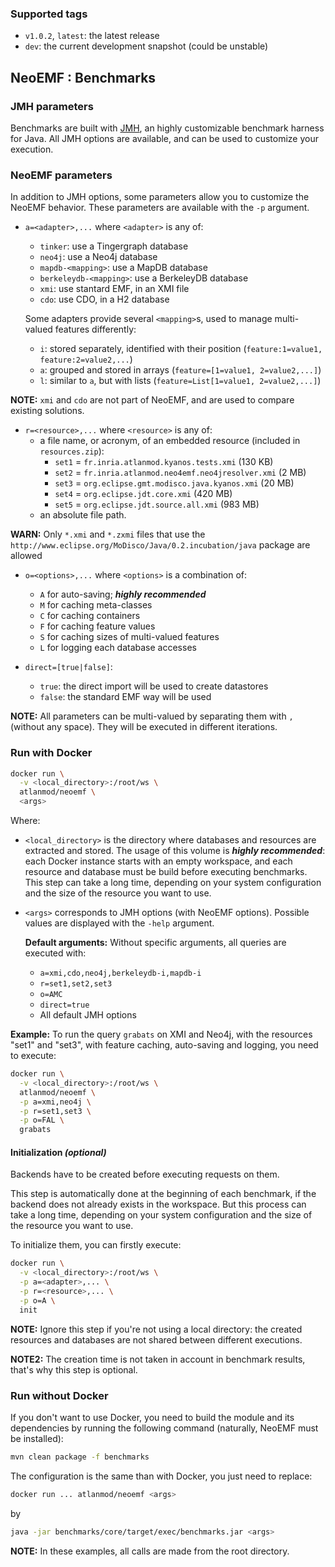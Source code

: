 ### Supported tags

*   `v1.0.2`, `latest`: the latest release
*   `dev`: the current development snapshot (could be unstable)


## NeoEMF : Benchmarks

### JMH parameters

Benchmarks are built with [JMH][jmh], an highly customizable benchmark harness for Java.
All JMH options are available, and can be used to customize your execution.


### NeoEMF parameters

In addition to JMH options, some parameters allow you to customize the NeoEMF behavior.
These parameters are available with the `-p` argument.

*   `a=<adapter>,...` where `<adapter>` is any of:
    -   `tinker`: use a Tingergraph database
    -   `neo4j`: use a Neo4j database
    -   `mapdb-<mapping>`: use a MapDB database
    -   `berkeleydb-<mapping>`: use a BerkeleyDB database
    -   `xmi`: use stantard EMF, in an XMI file
    -   `cdo`: use CDO, in a H2 database

    Some adapters provide several `<mapping>`s, used to manage multi-valued features differently:
    -   `i`: stored separately, identified with their position (`feature:1=value1, feature:2=value2,...`)
    -   `a`: grouped and stored in arrays (`feature=[1=value1, 2=value2,...]`)
    -   `l`: similar to `a`, but with lists (`feature=List[1=value1, 2=value2,...]`)

  __NOTE:__ `xmi` and `cdo` are not part of NeoEMF, and are used to compare existing solutions.

*   `r=<resource>,...` where `<resource>` is any of:
    -   a file name, or acronym, of an embedded resource (included in `resources.zip`):
        -   `set1` = `fr.inria.atlanmod.kyanos.tests.xmi` (130 KB)
        -   `set2` = `fr.inria.atlanmod.neo4emf.neo4jresolver.xmi` (2 MB)
        -   `set3` = `org.eclipse.gmt.modisco.java.kyanos.xmi` (20 MB)
        -   `set4` = `org.eclipse.jdt.core.xmi` (420 MB)
        -   `set5` = `org.eclipse.jdt.source.all.xmi` (983 MB)
    -   an absolute file path.

  __WARN:__ Only `*.xmi` and `*.zxmi` files that use the `http://www.eclipse.org/MoDisco/Java/0.2.incubation/java` package are allowed

*   `o=<options>,...` where `<options>` is a combination of:
    -   `A` for auto-saving; __*highly recommended*__
    -   `M` for caching meta-classes
    -   `C` for caching containers
    -   `F` for caching feature values
    -   `S` for caching sizes of multi-valued features
    -   `L` for logging each database accesses

*   `direct=[true|false]`:
    -   `true`: the direct import will be used to create datastores
    -   `false`: the standard EMF way will be used

__NOTE:__ All parameters can be multi-valued by separating them with `,` (without any space). They will be executed in different iterations.


### Run with Docker

```bash
docker run \
  -v <local_directory>:/root/ws \
  atlanmod/neoemf \
  <args>
```

Where:
*   `<local_directory>` is the directory where databases and resources are extracted and stored.
    The usage of this volume is __*highly recommended*__: each Docker instance starts with an empty workspace, and each resource and database must be build before executing benchmarks.
    This step can take a long time, depending on your system configuration and the size of the resource you want to use.

*   `<args>` corresponds to JMH options (with NeoEMF options).
    Possible values are displayed with the `-help` argument.

    __Default arguments:__ Without specific arguments, all queries are executed with:
    -   `a=xmi,cdo,neo4j,berkeleydb-i,mapdb-i`
    -   `r=set1,set2,set3`
    -   `o=AMC`
    -   `direct=true`
    -   All default JMH options

__Example:__ To run the query `grabats` on XMI and Neo4j, with the resources "set1" and "set3", with feature caching, auto-saving and logging, you need to execute:

```bash
docker run \
  -v <local_directory>:/root/ws \
  atlanmod/neoemf \
  -p a=xmi,neo4j \
  -p r=set1,set3 \
  -p o=FAL \
  grabats
```


#### Initialization _(optional)_

Backends have to be created before executing requests on them.

This step is automatically done at the beginning of each benchmark, if the backend does not already exists in the workspace.
But this process can take a long time, depending on your system configuration and the size of the resource you want to use.

To initialize them, you can firstly execute:

```bash
docker run \
  -v <local_directory>:/root/ws \
  -p a=<adapter>,... \
  -p r=<resource>,... \
  -p o=A \
  init
```

__NOTE:__ Ignore this step if you're not using a local directory: the created resources and databases are not shared between different executions.

__NOTE2:__ The creation time is not taken in account in benchmark results, that's why this step is optional.


### Run without Docker

If you don't want to use Docker, you need to build the module and its dependencies by running the following command (naturally, NeoEMF must be installed):

```bash
mvn clean package -f benchmarks
```

The configuration is the same than with Docker, you just need to replace:

```bash
docker run ... atlanmod/neoemf <args>
```

by

```bash
java -jar benchmarks/core/target/exec/benchmarks.jar <args>
```

__NOTE:__ In these examples, all calls are made from the root directory.


[jmh]: http://openjdk.java.net/projects/code-tools/jmh/
